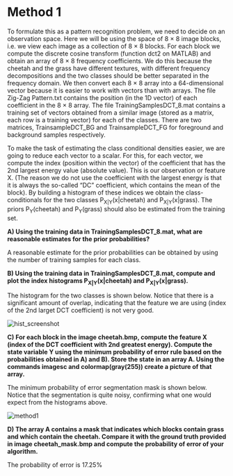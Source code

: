 # Method 1
To formulate this as a pattern recognition problem, we need to decide on an observation space. Here we will be using the space of 8 × 8 image blocks, i.e. we view each image as a collection of 8 × 8 blocks. For each block we compute the discrete cosine transform (function dct2 on MATLAB) and obtain an array of 8 × 8 frequency coefficients. We do this because the cheetah and the grass have different textures, with different frequency decompositions and the two classes should be better separated in the frequency domain. We then convert each 8 × 8 array into a 64-dimensional vector because it is easier to work with vectors than with arrays. The file Zig-Zag Pattern.txt contains the position (in the 1D vector) of each coefficient in the 8 × 8 array. The file TrainingSamplesDCT_8.mat contains a training set of vectors obtained from a similar image (stored as a matrix, each row is a training vector) for each of the classes. There are two matrices, TrainsampleDCT_BG and TrainsampleDCT_FG for foreground and background samples respectively. 

To make the task of estimating the class conditional densities easier, we are going to reduce each vector to a scalar. For this, for each vector, we compute the index (position within the vector) of the coefficient that has the 2nd largest energy value (absolute value). This is our observation or feature X. (The reason we do not use the coefficient with the largest energy is that it is always the so-called “DC” coefficient, which contains the mean of the block). By building a histogram of these indices we obtain the class-conditionals for the two classes P<sub>X|Y</sub>(x|cheetah) and P<sub>X|Y</sub>(x|grass). The priors P<sub>Y</sub>(cheetah) and P<sub>Y</sub>(grass) should also be estimated from the training set.

**A) Using the training data in TrainingSamplesDCT_8.mat, what are reasonable estimates for the prior probabilities?**

A reasonable estimate for the prior probabilities can be obtained by using the number of training samples for each class.

**B) Using the training data in TrainingSamplesDCT_8.mat, compute and plot the index histograms P<sub>X|Y</sub>(x|cheetah) and P<sub>X|Y</sub>(x|grass).**

The histogram for the two classes is shown below. Notice that there is a significant amount of overlap, indicating that the feature we are using (index of the 2nd larget DCT coefficient) is not very good.

![hist_screenshot](https://user-images.githubusercontent.com/15370068/147173825-a914fd6e-5b70-4912-bd5e-b8fc7af85ed2.png)

**C) For each block in the image cheetah.bmp, compute the feature X (index of the DCT coefficient with 2nd greatest energy). Compute the state variable Y using the minimum probability of error rule based on the probabilities obtained in A) and B). Store the state in an array A. Using the commands imagesc and colormap(gray(255)) create a picture of that array.**

The minimum probability of error segmentation mask is shown below. Notice that the segmentation is quite noisy, confirming what one would expect from the histograms above.

![method1](https://user-images.githubusercontent.com/15370068/147173986-38e490b9-78d8-4e64-a7de-d9396c55dbaa.png)

**D) The array A contains a mask that indicates which blocks contain grass and which contain the cheetah. Compare it with the ground truth provided in image cheetah_mask.bmp and compute the probability of error of your algorithm.**

The probability of error is 17.25%

